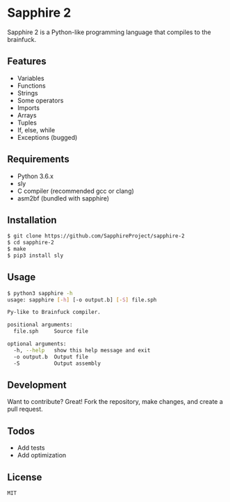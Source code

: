 # Sapphire 2

Sapphire 2 is a Python-like programming language that compiles to the brainfuck.

## Features

  - Variables
  - Functions
  - Strings
  - Some operators
  - Imports
  - Arrays
  - Tuples
  - If, else, while
  - Exceptions (bugged)

## Requirements

  - Python 3.6.x
  - sly
  - C compiler (recommended gcc or clang)
  - asm2bf (bundled with sapphire)

## Installation

```sh
$ git clone https://github.com/SapphireProject/sapphire-2
$ cd sapphire-2
$ make
$ pip3 install sly
```

## Usage

```sh
$ python3 sapphire -h
usage: sapphire [-h] [-o output.b] [-S] file.sph

Py-like to Brainfuck compiler.

positional arguments:
  file.sph     Source file

optional arguments:
  -h, --help   show this help message and exit
  -o output.b  Output file
  -S           Output assembly
```

## Development

Want to contribute? Great!
Fork the repository, make changes, and create a pull request.

## Todos

 - Add tests
 - Add optimization

License
----
`MIT`
